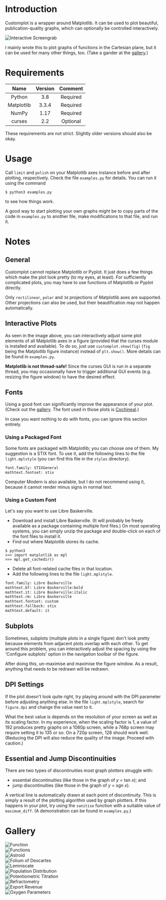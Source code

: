 # Introduction
Customplot is a  wrapper around Matplotlib. It can be used to plot beautiful,
publication-quality graphs, which can optionally be controlled interactively.

![Interactive Screengrab](gallery/00_interactive_screengrab.png)

I mainly wrote this to plot graphs of functions in the Cartesian plane, but it
can be used for many other things, too. (Take a gander at the
[gallery](#gallery).)

# Requirements
| Name       | Version  | Comment  |
| :--------: | :------: | :------: |
| Python     | 3.8      | Required |
| Matplotlib | 3.3.4    | Required |
| NumPy      | 1.17     | Required |
| curses     | 2.2      | Optional |

These requirements are not strict. Slightly older versions should also be okay.

# Usage
Call `limit` and `polish` on your Matplotlib axes instance before and after
plotting, respectively. Check the file `examples.py` for details. You can run
it using the command
```console
$ python3 examples.py
```
to see how things work.

A good way to start plotting your own graphs might be to copy parts of the code
in `examples.py` to another file, make modifications to that file, and run it.

# Notes

## General
Customplot cannot replace Matplotlib or Pyplot. It just does a few things which
make the plot look pretty (to my eyes, at least). For sufficiently complicated
plots, you may have to use functions of Matplotlib or Pyplot directly.

Only `rectilinear`, `polar` and `3d` projections of Matplotlib axes are
supported. Other projections can also be used, but their beautification may not
happen automatically.

## Interactive Plots
As seen in the image above, you can interactively adjust some plot elements of
all Matplotlib axes in a figure (provided that the curses module is installed
and available). To do so, just use `customplot.show(fig)` (`fig` being the
Matplotlib figure instance) instead of `plt.show()`. More details can be found
in `examples.py`.

**Matplotlib is not thread-safe!** Since the curses GUI is run in a separate
thread, you may occasionally have to trigger additional GUI events (e.g.
resizing the figure window) to have the desired effect.

## Fonts
Using a good font can significantly improve the appearance of your plot. (Check
out the [gallery](#gallery). The font used in those plots is
[Cochineal](https://ctan.org/pkg/cochineal).)

In case you want nothing to do with fonts, you can ignore this section
entirely.

### Using a Packaged Font
Some fonts are packaged with Matplotlib; you can choose one of them. My
suggestion is a STIX font. To use it, add the following lines to the file
`light.mplstyle` (you can find this file in the `styles` directory).
```python
font.family: STIXGeneral
mathtext.fontset: stix
```

Computer Modern is also available, but I do not recommend using it, because it
cannot render minus signs in normal text.

### Using a Custom Font
Let's say you want to use Libre Baskerville.
* Download and install Libre Baskerville. (It will probably be freely available
as a package containing multiple font files.) On most operating systems, you
can simply unzip the package and double-click on each of the font files to
install it.
* Find out where Matplotlib stores its cache.
```console
$ python3
>>> import matplotlib as mpl
>>> mpl.get_cachedir()
```
* Delete all font-related cache files in that location.
* Add the following lines to the file `light.mplstyle`.
```python
font.family: Libre Baskerville
mathtext.bf: Libre Baskerville:bold
mathtext.it: Libre Baskerville:italic
mathtext.rm: Libre Baskerville
mathtext.fontset: custom
mathtext.fallback: stix
mathtext.default: it
```

## Subplots
Sometimes, subplots (multiple plots in a single figure) don't look pretty
because elements from adjacent plots overlap with each other. To get around
this problem, you can interactively adjust the spacing by using the 'Configure
subplots' option in the navigation toolbar of the figure.

After doing this, un-maximise and maximise the figure window. As a result,
anything that needs to be redrawn will be redrawn.

## DPI Settings
If the plot doesn't look quite right, try playing around with the DPI parameter
before adjusting anything else. In the file `light.mplstyle`, search for
`figure.dpi` and change the value next to it.

What the best value is depends on the resolution of your screen as well as its
scaling factor. In my experience, when the scaling factor is 1, a value of 192
produces pretty graphs on a 1080p screen, while a 768p screen may require
setting it to 135 or so. On a 720p screen, 128 should work well. (Reducing the
DPI will also reduce the quality of the image. Proceed with caution.)

## Essential and Jump Discontinuities
There are two types of discontinuities most graph plotters struggle with:
* essential discontinuities (like those in the graph of _y_ = tan _x_); and
* jump discontinuities (like those in the graph of _y_ = sgn _x_).

A vertical line is automatically drawn at each point of discontinuity. This is
simply a result of the plotting algorithm used by graph plotters. If this
happens in your plot, try using the `sanitise` function with a suitable value
of `maximum_diff`. (A demonstration can be found in `examples.py`.)

# Gallery
![Function](gallery/01_function_single.png)  
![Functions](gallery/02_function_multiple.png)  
![Astroid](gallery/03_astroid.png)  
![Folium of Descartes](gallery/04_folium.png)  
![Lemniscate](gallery/05_lemniscate.png)  
![Population Distribution](gallery/06_population_distribution.png)  
![Potentiometric Titration](gallery/07_potentiometry.png)  
![Refractometry](gallery/08_refractometry.png)  
![Export Revenue](gallery/09_exports.png)  
![Oxygen Parameters](gallery/10_oxygen_parameters.png)

